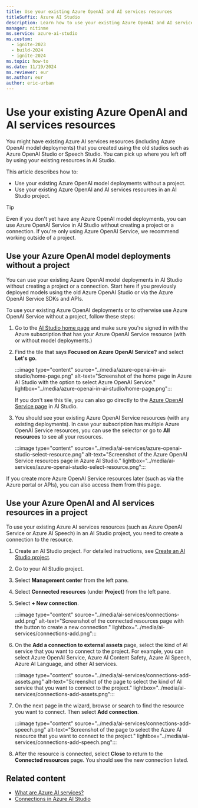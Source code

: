 ```yaml
---
title: Use your existing Azure OpenAI and AI services resources
titleSuffix: Azure AI Studio
description: Learn how to use your existing Azure OpenAI and AI services resources in Azure AI Studio.
manager: nitinme
ms.service: azure-ai-studio
ms.custom:
  - ignite-2023
  - build-2024
  - ignite-2024
ms.topic: how-to
ms.date: 11/19/2024
ms.reviewer: eur
ms.author: eur
author: eric-urban
---
```


# Use your existing Azure OpenAI and AI services resources

You might have existing Azure AI services resources (including Azure OpenAI model deployments) that you created using the old studios such as Azure OpenAI Studio or Speech Studio. You can pick up where you left off by using your existing resources in AI Studio.

This article describes how to:
- Use your existing Azure OpenAI model deployments without a project.
- Use your existing Azure OpenAI and AI services resources in an AI Studio project.

> [!TIP]
> Even if you don't yet have any Azure OpenAI model deployments, you can use Azure OpenAI Service in AI Studio without creating a project or a connection. If you're only using Azure OpenAI Service, we recommend working outside of a project. 

## Use your Azure OpenAI model deployments without a project

You can use your existing Azure OpenAI model deployments in AI Studio without creating a project or a connection. Start here if you previously deployed models using the old Azure OpenAI Studio or via the Azure OpenAI Service SDKs and APIs.

To use your existing Azure OpenAI deployments or to otherwise use Azure OpenAI Service without a project, follow these steps:
1. Go to the [AI Studio home page](https://ai.azure.com) and make sure you're signed in with the Azure subscription that has your Azure OpenAI Service resource (with or without model deployments.)
1. Find the tile that says **Focused on Azure OpenAI Service?** and select **Let's go**. 

    :::image type="content" source="../media/azure-openai-in-ai-studio/home-page.png" alt-text="Screenshot of the home page in Azure AI Studio with the option to select Azure OpenAI Service." lightbox="../media/azure-openai-in-ai-studio/home-page.png":::

    If you don't see this tile, you can also go directly to the [Azure OpenAI Service page](https://ai.azure.com/resource/overview) in AI Studio.

1. You should see your existing Azure OpenAI Service resources (with any existing deployments). In case your subscription has multiple Azure OpenAI Service resources, you can use the selector or go to **All resources** to see all your resources.

    :::image type="content" source="../media/ai-services/azure-openai-studio-select-resource.png" alt-text="Screenshot of the Azure OpenAI Service resources page in Azure AI Studio." lightbox="../media/ai-services/azure-openai-studio-select-resource.png":::

If you create more Azure OpenAI Service resources later (such as via the Azure portal or APIs), you can also access them from this page.

## Use your Azure OpenAI and AI services resources in a project

To use your existing Azure AI services resources (such as Azure OpenAI Service or Azure AI Speech) in an AI Studio project, you need to create a connection to the resource.

1. Create an AI Studio project. For detailed instructions, see [Create an AI Studio project](../how-to/create-projects.md).
1. Go to your AI Studio project.
1. Select **Management center** from the left pane.
1. Select **Connected resources** (under **Project**) from the left pane. 
1. Select **+ New connection**.

    :::image type="content" source="../media/ai-services/connections-add.png" alt-text="Screenshot of the connected resources page with the button to create a new connection." lightbox="../media/ai-services/connections-add.png":::

1. On the **Add a connection to external assets** page, select the kind of AI service that you want to connect to the project. For example, you can select Azure OpenAI Service, Azure AI Content Safety, Azure AI Speech, Azure AI Language, and other AI services.

    :::image type="content" source="../media/ai-services/connections-add-assets.png" alt-text="Screenshot of the page to select the kind of AI service that you want to connect to the project." lightbox="../media/ai-services/connections-add-assets.png":::

1. On the next page in the wizard, browse or search to find the resource you want to connect. Then select **Add connection**.  

    :::image type="content" source="../media/ai-services/connections-add-speech.png" alt-text="Screenshot of the page to select the Azure AI resource that you want to connect to the project." lightbox="../media/ai-services/connections-add-speech.png":::

1. After the resource is connected, select **Close** to return to the **Connected resources** page. You should see the new connection listed.


## Related content

- [What are Azure AI services?](../../ai-services/what-are-ai-services.md?context=/azure/ai-studio/context/context)
- [Connections in Azure AI Studio](../concepts/connections.md)
